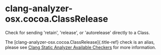 # clang-analyzer-osx.cocoa.ClassRelease

Check for sending \'retain\', \'release\', or \'autorelease\' directly
to a Class.

The [clang-analyzer-osx.cocoa.ClassRelease]{.title-ref} check is an
alias, please see [Clang Static Analyzer Available
Checkers](https://clang.llvm.org/docs/analyzer/checkers.html#osx-cocoa-classrelease)
for more information.
